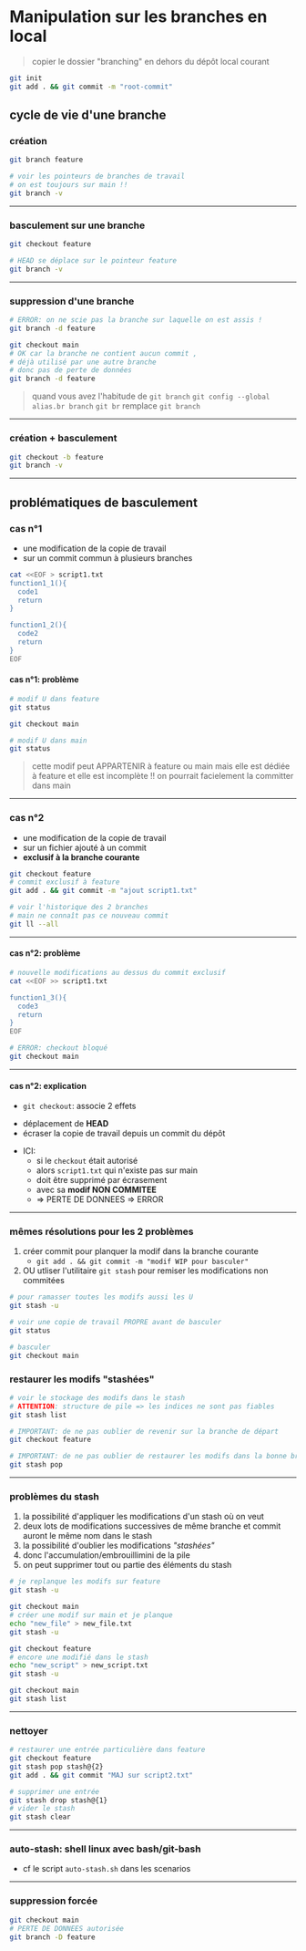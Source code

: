 # Manipulation sur les branches en local

> copier le dossier "branching" en dehors du dépôt local courant

```bash
git init
git add . && git commit -m "root-commit"

```

## cycle de vie  d'une branche

### création

```bash
git branch feature

# voir les pointeurs de branches de travail
# on est toujours sur main !!
git branch -v
```

---

### basculement sur une branche

```bash
git checkout feature

# HEAD se déplace sur le pointeur feature
git branch -v
```

---

### suppression d'une branche

```bash
# ERROR: on ne scie pas la branche sur laquelle on est assis !
git branch -d feature

git checkout main
# OK car la branche ne contient aucun commit ,
# déjà utilisé par une autre branche
# donc pas de perte de données
git branch -d feature
```

> quand vous avez l'habitude de `git branch`
> `git config --global alias.br branch`
> `git br` remplace `git branch`

---

### création + basculement

```bash
git checkout -b feature
git branch -v
```

---

## problématiques de basculement

### cas n°1

* une modification de la copie de travail 
* sur un commit commun à plusieurs branches

```bash
cat <<EOF > script1.txt
function1_1(){
  code1
  return
}

function1_2(){
  code2
  return
}
EOF

```

#### cas n°1: problème

```bash
# modif U dans feature
git status

git checkout main

# modif U dans main
git status
```

> cette modif peut APPARTENIR à feature ou main
> mais elle est dédiée à feature et elle est incomplète !!
> on pourrait facielement la committer dans main

---

### cas n°2

* une modification de la copie de travail
* sur un fichier ajouté à un commit
* **exclusif à la branche courante**

```bash
git checkout feature
# commit exclusif à feature
git add . && git commit -m "ajout script1.txt"

# voir l'historique des 2 branches
# main ne connaît pas ce nouveau commit
git ll --all
```

---

#### cas n°2: problème

```bash
# nouvelle modifications au dessus du commit exclusif
cat <<EOF >> script1.txt

function1_3(){
  code3
  return
}
EOF

# ERROR: checkout bloqué
git checkout main
```

---

#### cas n°2: explication

*  `git checkout`: associe 2 effets
  + déplacement de **HEAD**
  + écraser la copie de travail depuis un commit du dépôt

* ICI:
  + si le `checkout` était autorisé 
  + alors `script1.txt` qui n'existe pas sur main
  + doit être supprimé par écrasement 
  + avec sa **modif NON COMMITEE**
  + => PERTE DE DONNEES => ERROR

---

### mêmes résolutions pour les 2 problèmes

1. créer commit pour planquer la modif dans la branche courante
   + `git add . && git commit -m "modif WIP pour basculer"`
2. OU utliser l'utilitaire `git stash` pour remiser les modifications non commitées

```bash
# pour ramasser toutes les modifs aussi les U
git stash -u

# voir une copie de travail PROPRE avant de basculer
git status

# basculer
git checkout main
```

### restaurer les modifs "stashées"

```bash
# voir le stockage des modifs dans le stash
# ATTENTION: structure de pile => les indices ne sont pas fiables
git stash list

# IMPORTANT: de ne pas oublier de revenir sur la branche de départ
git checkout feature

# IMPORTANT: de ne pas oublier de restaurer les modifs dans la bonne branche
git stash pop
```

---

### problèmes du stash

1. la possibilité d'appliquer les modifications d'un stash où on veut
2. deux lots de modifications successives de même branche et commit auront le même nom dans le stash
3. la possibilité d'oublier les modifications *"stashées"*
4. donc l'accumulation/embrouillimini de la pile
5. on peut supprimer tout ou partie des éléments du stash

```bash
# je replanque les modifs sur feature
git stash -u

git checkout main
# créer une modif sur main et je planque
echo "new_file" > new_file.txt
git stash -u

git checkout feature
# encore une modifié dans le stash
echo "new_script" > new_script.txt
git stash -u

git checkout main
git stash list
```

---

### nettoyer

```bash
# restaurer une entrée particulière dans feature
git checkout feature
git stash pop stash@{2}
git add . && git commit "MAJ sur script2.txt"

# supprimer une entrée
git stash drop stash@{1}
# vider le stash
git stash clear
```

---

### auto-stash: shell linux avec bash/git-bash

* cf le script `auto-stash.sh` dans les scenarios

---

### suppression forcée

```bash
git checkout main
# PERTE DE DONNEES autorisée
git branch -D feature
```